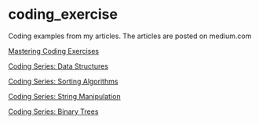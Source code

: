 # coding_exercise
Coding examples from my articles.
The articles are posted on medium.com



[Mastering Coding Exercises](https://medium.com/@ibhaidani/mastering-coding-exercises-a-path-to-interview-success-for-software-developers-398dabbbd612)

[Coding Series: Data Structures](https://medium.com/@ibhaidani/coding-interview-series-data-structures-7c82248d65cb)

[Coding Series: Sorting Algorithms](https://medium.com/@ibhaidani/coding-interview-series-exploring-sorting-algorithms-bf90871f718b)

[Coding Series: String Manipulation](https://medium.com/@ibhaidani/coding-interview-series-mastering-string-manipulation-in-java-25226d8bd3a5)

[Coding Series: Binary Trees]()